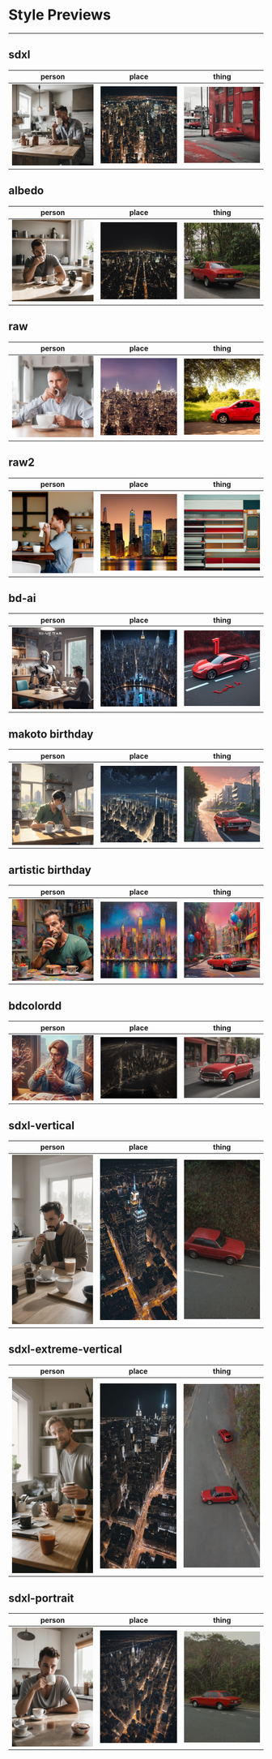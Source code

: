 # Style Previews
---

## sdxl
| person | place | thing |
| --- | --- | --- |
| ![sdxl person preview](/preview_generator/images/sdxl_person.webp?raw=true) | ![sdxl place preview](/preview_generator/images/sdxl_place.webp?raw=true) | ![sdxl thing preview](/preview_generator/images/sdxl_thing.webp?raw=true) |

## albedo
| person | place | thing |
| --- | --- | --- |
| ![albedo person preview](/preview_generator/images/albedo_person.webp?raw=true) | ![albedo place preview](/preview_generator/images/albedo_place.webp?raw=true) | ![albedo thing preview](/preview_generator/images/albedo_thing.webp?raw=true) |

## raw
| person | place | thing |
| --- | --- | --- |
| ![raw person preview](/preview_generator/images/raw_person.webp?raw=true) | ![raw place preview](/preview_generator/images/raw_place.webp?raw=true) | ![raw thing preview](/preview_generator/images/raw_thing.webp?raw=true) |

## raw2
| person | place | thing |
| --- | --- | --- |
| ![raw2 person preview](/preview_generator/images/raw2_person.webp?raw=true) | ![raw2 place preview](/preview_generator/images/raw2_place.webp?raw=true) | ![raw2 thing preview](/preview_generator/images/raw2_thing.webp?raw=true) |

## bd-ai
| person | place | thing |
| --- | --- | --- |
| ![bd-ai person preview](/preview_generator/images/bd_ai_person.webp?raw=true) | ![bd-ai place preview](/preview_generator/images/bd_ai_place.webp?raw=true) | ![bd-ai thing preview](/preview_generator/images/bd_ai_thing.webp?raw=true) |

## makoto birthday
| person | place | thing |
| --- | --- | --- |
| ![makoto birthday person preview](/preview_generator/images/makoto_birthday_person.webp?raw=true) | ![makoto birthday place preview](/preview_generator/images/makoto_birthday_place.webp?raw=true) | ![makoto birthday thing preview](/preview_generator/images/makoto_birthday_thing.webp?raw=true) |

## artistic birthday
| person | place | thing |
| --- | --- | --- |
| ![artistic birthday person preview](/preview_generator/images/artistic_birthday_person.webp?raw=true) | ![artistic birthday place preview](/preview_generator/images/artistic_birthday_place.webp?raw=true) | ![artistic birthday thing preview](/preview_generator/images/artistic_birthday_thing.webp?raw=true) |

## bdcolordd
| person | place | thing |
| --- | --- | --- |
| ![bdcolordd person preview](/preview_generator/images/bdcolordd_person.webp?raw=true) | ![bdcolordd place preview](/preview_generator/images/bdcolordd_place.webp?raw=true) | ![bdcolordd thing preview](/preview_generator/images/bdcolordd_thing.webp?raw=true) |

## sdxl-vertical
| person | place | thing |
| --- | --- | --- |
| ![sdxl-vertical person preview](/preview_generator/images/sdxl_vertical_person.webp?raw=true) | ![sdxl-vertical place preview](/preview_generator/images/sdxl_vertical_place.webp?raw=true) | ![sdxl-vertical thing preview](/preview_generator/images/sdxl_vertical_thing.webp?raw=true) |

## sdxl-extreme-vertical
| person | place | thing |
| --- | --- | --- |
| ![sdxl-extreme-vertical person preview](/preview_generator/images/sdxl_extreme_vertical_person.webp?raw=true) | ![sdxl-extreme-vertical place preview](/preview_generator/images/sdxl_extreme_vertical_place.webp?raw=true) | ![sdxl-extreme-vertical thing preview](/preview_generator/images/sdxl_extreme_vertical_thing.webp?raw=true) |

## sdxl-portrait
| person | place | thing |
| --- | --- | --- |
| ![sdxl-portrait person preview](/preview_generator/images/sdxl_portrait_person.webp?raw=true) | ![sdxl-portrait place preview](/preview_generator/images/sdxl_portrait_place.webp?raw=true) | ![sdxl-portrait thing preview](/preview_generator/images/sdxl_portrait_thing.webp?raw=true) |

